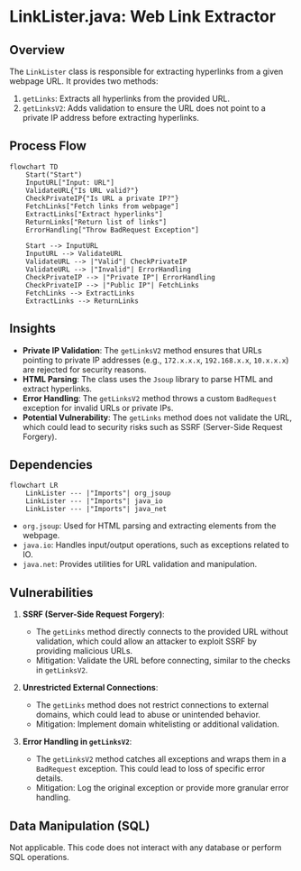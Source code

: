 # LinkLister.java: Web Link Extractor

## Overview
The `LinkLister` class is responsible for extracting hyperlinks from a given webpage URL. It provides two methods:
1. `getLinks`: Extracts all hyperlinks from the provided URL.
2. `getLinksV2`: Adds validation to ensure the URL does not point to a private IP address before extracting hyperlinks.

## Process Flow
```mermaid
flowchart TD
    Start("Start")
    InputURL["Input: URL"]
    ValidateURL{"Is URL valid?"}
    CheckPrivateIP{"Is URL a private IP?"}
    FetchLinks["Fetch links from webpage"]
    ExtractLinks["Extract hyperlinks"]
    ReturnLinks["Return list of links"]
    ErrorHandling["Throw BadRequest Exception"]

    Start --> InputURL
    InputURL --> ValidateURL
    ValidateURL --> |"Valid"| CheckPrivateIP
    ValidateURL --> |"Invalid"| ErrorHandling
    CheckPrivateIP --> |"Private IP"| ErrorHandling
    CheckPrivateIP --> |"Public IP"| FetchLinks
    FetchLinks --> ExtractLinks
    ExtractLinks --> ReturnLinks
```

## Insights
- **Private IP Validation**: The `getLinksV2` method ensures that URLs pointing to private IP addresses (e.g., `172.x.x.x`, `192.168.x.x`, `10.x.x.x`) are rejected for security reasons.
- **HTML Parsing**: The class uses the `Jsoup` library to parse HTML and extract hyperlinks.
- **Error Handling**: The `getLinksV2` method throws a custom `BadRequest` exception for invalid URLs or private IPs.
- **Potential Vulnerability**: The `getLinks` method does not validate the URL, which could lead to security risks such as SSRF (Server-Side Request Forgery).

## Dependencies
```mermaid
flowchart LR
    LinkLister --- |"Imports"| org_jsoup
    LinkLister --- |"Imports"| java_io
    LinkLister --- |"Imports"| java_net
```

- `org.jsoup`: Used for HTML parsing and extracting elements from the webpage.
- `java.io`: Handles input/output operations, such as exceptions related to IO.
- `java.net`: Provides utilities for URL validation and manipulation.

## Vulnerabilities
1. **SSRF (Server-Side Request Forgery)**:
   - The `getLinks` method directly connects to the provided URL without validation, which could allow an attacker to exploit SSRF by providing malicious URLs.
   - Mitigation: Validate the URL before connecting, similar to the checks in `getLinksV2`.

2. **Unrestricted External Connections**:
   - The `getLinks` method does not restrict connections to external domains, which could lead to abuse or unintended behavior.
   - Mitigation: Implement domain whitelisting or additional validation.

3. **Error Handling in `getLinksV2`**:
   - The `getLinksV2` method catches all exceptions and wraps them in a `BadRequest` exception. This could lead to loss of specific error details.
   - Mitigation: Log the original exception or provide more granular error handling.

## Data Manipulation (SQL)
Not applicable. This code does not interact with any database or perform SQL operations.
